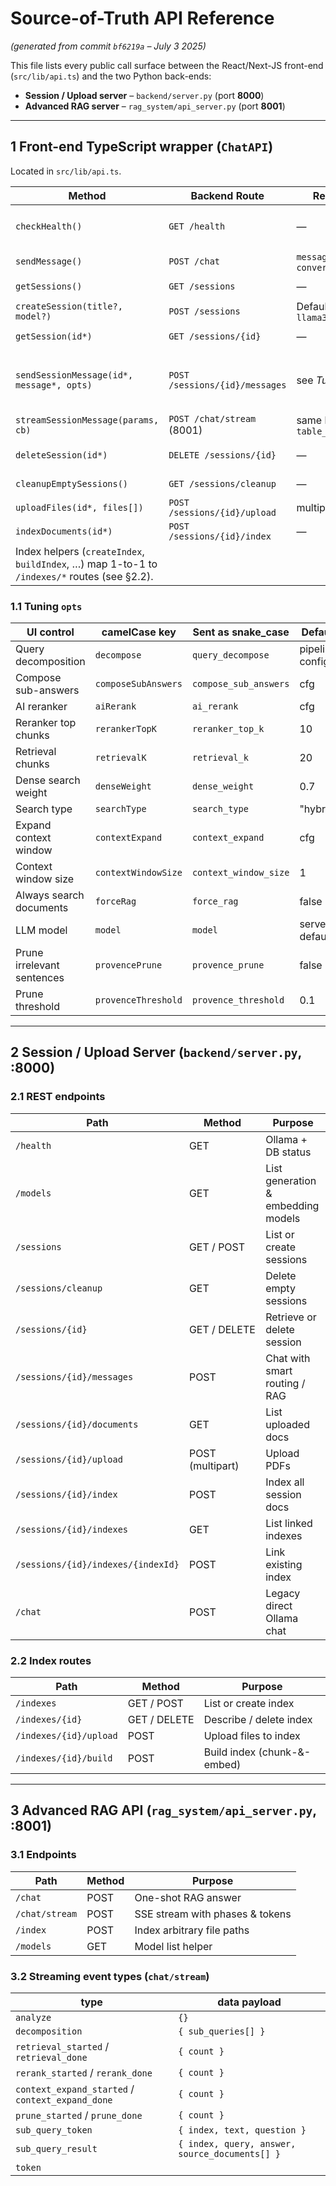 # Source-of-Truth API Reference

*(generated from commit `bf6219a` – July 3 2025)*

This file lists every public call surface between the React/Next-JS front-end (`src/lib/api.ts`) and the two Python back-ends:

* **Session / Upload server** – `backend/server.py` (port **8000**)
* **Advanced RAG server**  – `rag_system/api_server.py` (port **8001**)

---
## 1  Front-end TypeScript wrapper (`ChatAPI`)
Located in `src/lib/api.ts`.

| Method | Backend Route | Request Params | Return Shape |
|---|---|---|---|
| `checkHealth()` | `GET /health` | — | `{ status, ollama_running, available_models, database_stats? }` |
| `sendMessage()` | `POST /chat` | `message*`, `model`, `conversation_history[]` | `{ response, model, message_count }` |
| `getSessions()` | `GET /sessions` | — | `{ sessions[], total }` |
| `createSession(title?, model?)` | `POST /sessions` | Defaults: `"New Chat"`, `llama3.2:latest` | `ChatSession` |
| `getSession(id*)` | `GET /sessions/{id}` | — | `{ session, messages[] }` |
| `sendSessionMessage(id*, message*, opts)` | `POST /sessions/{id}/messages` | see *Tuning opts* below | `{ response, session, user_message_id, ai_message_id, source_documents[] }` |
| `streamSessionMessage(params, cb)` | `POST /chat/stream` (8001) | same keys as above + `table_name?` | SSE events until `type:"complete"` |
| `deleteSession(id*)` | `DELETE /sessions/{id}` | — | `{ message, deleted_session_id }` |
| `cleanupEmptySessions()` | `GET /sessions/cleanup` | — | `{ message, cleanup_count }` |
| `uploadFiles(id*, files[])` | `POST /sessions/{id}/upload` | multipart `files` | `{ message, uploaded_files[] }` |
| `indexDocuments(id*)` | `POST /sessions/{id}/index` | — | `{ message }` |
| Index helpers (`createIndex`, `buildIndex`, …) map 1-to-1 to `/indexes/*` routes (see §2.2).

### 1.1 Tuning `opts`

| UI control | camelCase key | Sent as snake_case | Default |
|---|---|---|---|
| Query decomposition | `decompose` | `query_decompose` | pipeline config |
| Compose sub-answers | `composeSubAnswers` | `compose_sub_answers` | cfg |
| AI reranker | `aiRerank` | `ai_rerank` | cfg |
| Reranker top chunks | `rerankerTopK` | `reranker_top_k` | 10 |
| Retrieval chunks | `retrievalK` | `retrieval_k` | 20 |
| Dense search weight | `denseWeight` | `dense_weight` | 0.7 |
| Search type | `searchType` | `search_type` | "hybrid" |
| Expand context window | `contextExpand` | `context_expand` | cfg |
| Context window size | `contextWindowSize` | `context_window_size` | 1 |
| Always search documents | `forceRag` | `force_rag` | false |
| LLM model | `model` | `model` | server default |
| Prune irrelevant sentences | `provencePrune` | `provence_prune` | false |
| Prune threshold | `provenceThreshold` | `provence_threshold` | 0.1 |

---
## 2  Session / Upload Server (`backend/server.py`, :8000)

### 2.1 REST endpoints

| Path | Method | Purpose |
|---|---|---|
| `/health` | GET | Ollama + DB status |
| `/models` | GET | List generation & embedding models |
| `/sessions` | GET&nbsp;/&nbsp;POST | List or create sessions |
| `/sessions/cleanup` | GET | Delete empty sessions |
| `/sessions/{id}` | GET&nbsp;/&nbsp;DELETE | Retrieve or delete session |
| `/sessions/{id}/messages` | POST | Chat with smart routing / RAG |
| `/sessions/{id}/documents` | GET | List uploaded docs |
| `/sessions/{id}/upload` | POST (multipart) | Upload PDFs |
| `/sessions/{id}/index` | POST | Index all session docs |
| `/sessions/{id}/indexes` | GET | List linked indexes |
| `/sessions/{id}/indexes/{indexId}` | POST | Link existing index |
| `/chat` | POST | Legacy direct Ollama chat |

### 2.2 Index routes

| Path | Method | Purpose |
|---|---|---|
| `/indexes` | GET&nbsp;/&nbsp;POST | List or create index |
| `/indexes/{id}` | GET&nbsp;/&nbsp;DELETE | Describe / delete index |
| `/indexes/{id}/upload` | POST | Upload files to index |
| `/indexes/{id}/build` | POST | Build index (chunk-&-embed) |

---
## 3  Advanced RAG API (`rag_system/api_server.py`, :8001)

### 3.1 Endpoints

| Path | Method | Purpose |
|---|---|---|
| `/chat` | POST | One-shot RAG answer |
| `/chat/stream` | POST | SSE stream with phases & tokens |
| `/index` | POST | Index arbitrary file paths |
| `/models` | GET | Model list helper |

### 3.2 Streaming event types (`chat/stream`)

| type | data payload |
|---|---|
| `analyze` | `{}` |
| `decomposition` | `{ sub_queries[] }` |
| `retrieval_started` / `retrieval_done` | `{ count }` |
| `rerank_started` / `rerank_done` | `{ count }` |
| `context_expand_started` / `context_expand_done` | `{ count }` |
| `prune_started` / `prune_done` | `{ count }` |
| `sub_query_token` | `{ index, text, question }` |
| `sub_query_result` | `{ index, query, answer, source_documents[] }` |
| `token`